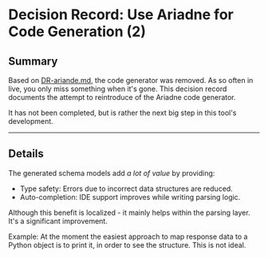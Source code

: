 # Decision Record: Use Ariadne for Code Generation (2)

## Summary

Based on [DR-ariande.md](DR-ariande.md), the code generator was removed. As so often in
live, you only miss something when it's gone. This decision record documents the
attempt to reintroduce of the Ariadne code generator.

It has not been completed, but is rather the next big step in this tool's development.

---

## Details

The generated schema models add *a lot of value* by providing:
* Type safety: Errors due to incorrect data structures are reduced.
* Auto-completion: IDE support improves while writing parsing logic.

Although this benefit is localized - it mainly helps within the parsing layer. It's a
significant improvement.

Example: At the moment the easiest approach to map response data to a Python object is
to print it, in order to see the structure. This is not ideal.
